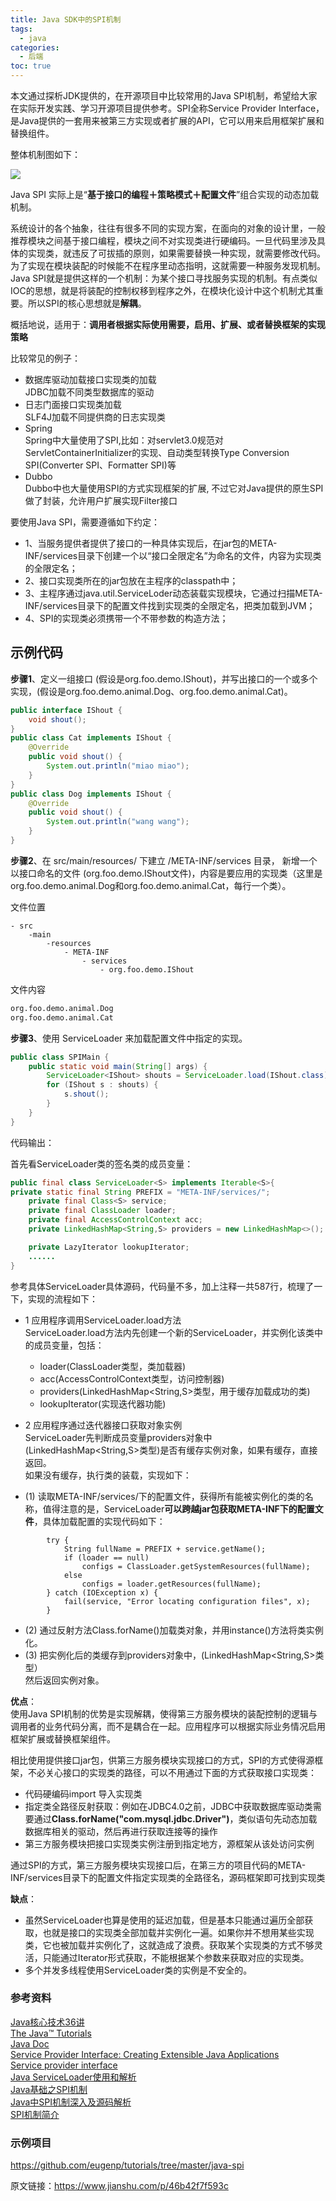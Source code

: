 ```yaml
---
title: Java SDK中的SPI机制
tags:
  - java
categories:
  - 后端
toc: true
---
```


本文通过探析JDK提供的，在开源项目中比较常用的Java SPI机制，希望给大家在实际开发实践、学习开源项目提供参考。SPI全称Service Provider Interface，是Java提供的一套用来被第三方实现或者扩展的API，它可以用来启用框架扩展和替换组件。

<!-- more -->

整体机制图如下：

![](https://upload-images.jianshu.io/upload_images/5618238-5d8948367cb9b18e.png?imageMogr2/auto-orient/strip|imageView2/2/w/848/format/webp)

Java SPI 实际上是“**基于接口的编程＋策略模式＋配置文件**”组合实现的动态加载机制。

系统设计的各个抽象，往往有很多不同的实现方案，在面向的对象的设计里，一般推荐模块之间基于接口编程，模块之间不对实现类进行硬编码。一旦代码里涉及具体的实现类，就违反了可拔插的原则，如果需要替换一种实现，就需要修改代码。为了实现在模块装配的时候能不在程序里动态指明，这就需要一种服务发现机制。  
Java SPI就是提供这样的一个机制：为某个接口寻找服务实现的机制。有点类似IOC的思想，就是将装配的控制权移到程序之外，在模块化设计中这个机制尤其重要。所以SPI的核心思想就是**解耦**。

概括地说，适用于：**调用者根据实际使用需要，启用、扩展、或者替换框架的实现策略**

比较常见的例子：

-   数据库驱动加载接口实现类的加载  
    JDBC加载不同类型数据库的驱动
-   日志门面接口实现类加载  
    SLF4J加载不同提供商的日志实现类
-   Spring  
    Spring中大量使用了SPI,比如：对servlet3.0规范对ServletContainerInitializer的实现、自动类型转换Type Conversion SPI(Converter SPI、Formatter SPI)等
-   Dubbo  
    Dubbo中也大量使用SPI的方式实现框架的扩展, 不过它对Java提供的原生SPI做了封装，允许用户扩展实现Filter接口

要使用Java SPI，需要遵循如下约定：

-   1、当服务提供者提供了接口的一种具体实现后，在jar包的META-INF/services目录下创建一个以“接口全限定名”为命名的文件，内容为实现类的全限定名；
-   2、接口实现类所在的jar包放在主程序的classpath中；
-   3、主程序通过java.util.ServiceLoder动态装载实现模块，它通过扫描META-INF/services目录下的配置文件找到实现类的全限定名，把类加载到JVM；
-   4、SPI的实现类必须携带一个不带参数的构造方法；

## 示例代码

**步骤1**、定义一组接口 (假设是org.foo.demo.IShout)，并写出接口的一个或多个实现，(假设是org.foo.demo.animal.Dog、org.foo.demo.animal.Cat)。

```java
public interface IShout {
    void shout();
}
public class Cat implements IShout {
    @Override
    public void shout() {
        System.out.println("miao miao");
    }
}
public class Dog implements IShout {
    @Override
    public void shout() {
        System.out.println("wang wang");
    }
}
```

**步骤2**、在 src/main/resources/ 下建立 /META-INF/services 目录， 新增一个以接口命名的文件 (org.foo.demo.IShout文件)，内容是要应用的实现类（这里是org.foo.demo.animal.Dog和org.foo.demo.animal.Cat，每行一个类）。

文件位置

```
- src
    -main
        -resources
            - META-INF
                - services
                    - org.foo.demo.IShout
```

文件内容

```xml
org.foo.demo.animal.Dog
org.foo.demo.animal.Cat
```

**步骤3**、使用 ServiceLoader 来加载配置文件中指定的实现。

```java
public class SPIMain {
    public static void main(String[] args) {
        ServiceLoader<IShout> shouts = ServiceLoader.load(IShout.class);
        for (IShout s : shouts) {
            s.shout();
        }
    }
}
```

代码输出：

首先看ServiceLoader类的签名类的成员变量：

```java
public final class ServiceLoader<S> implements Iterable<S>{
private static final String PREFIX = "META-INF/services/";
    private final Class<S> service;
    private final ClassLoader loader;
    private final AccessControlContext acc;
    private LinkedHashMap<String,S> providers = new LinkedHashMap<>();

    private LazyIterator lookupIterator;
    ......
}
```

参考具体ServiceLoader具体源码，代码量不多，加上注释一共587行，梳理了一下，实现的流程如下：

-   1 应用程序调用ServiceLoader.load方法  
    ServiceLoader.load方法内先创建一个新的ServiceLoader，并实例化该类中的成员变量，包括：
    
    -   loader(ClassLoader类型，类加载器)
    -   acc(AccessControlContext类型，访问控制器)
    -   providers(LinkedHashMap<String,S>类型，用于缓存加载成功的类)
    -   lookupIterator(实现迭代器功能)
-   2 应用程序通过迭代器接口获取对象实例  
    ServiceLoader先判断成员变量providers对象中(LinkedHashMap<String,S>类型)是否有缓存实例对象，如果有缓存，直接返回。  
    如果没有缓存，执行类的装载，实现如下：
    
-   (1) 读取META-INF/services/下的配置文件，获得所有能被实例化的类的名称，值得注意的是，ServiceLoader**可以跨越jar包获取META-INF下的配置文件**，具体加载配置的实现代码如下：
    

```
        try {
            String fullName = PREFIX + service.getName();
            if (loader == null)
                configs = ClassLoader.getSystemResources(fullName);
            else
                configs = loader.getResources(fullName);
        } catch (IOException x) {
            fail(service, "Error locating configuration files", x);
        }
```

-   (2) 通过反射方法Class.forName()加载类对象，并用instance()方法将类实例化。
-   (3) 把实例化后的类缓存到providers对象中，(LinkedHashMap<String,S>类型）  
    然后返回实例对象。

**优点**：  
使用Java SPI机制的优势是实现解耦，使得第三方服务模块的装配控制的逻辑与调用者的业务代码分离，而不是耦合在一起。应用程序可以根据实际业务情况启用框架扩展或替换框架组件。

相比使用提供接口jar包，供第三方服务模块实现接口的方式，SPI的方式使得源框架，不必关心接口的实现类的路径，可以不用通过下面的方式获取接口实现类：

-   代码硬编码import 导入实现类
-   指定类全路径反射获取：例如在JDBC4.0之前，JDBC中获取数据库驱动类需要通过**Class.forName("com.mysql.jdbc.Driver")**，类似语句先动态加载数据库相关的驱动，然后再进行获取连接等的操作
-   第三方服务模块把接口实现类实例注册到指定地方，源框架从该处访问实例

通过SPI的方式，第三方服务模块实现接口后，在第三方的项目代码的META-INF/services目录下的配置文件指定实现类的全路径名，源码框架即可找到实现类

**缺点**：

-   虽然ServiceLoader也算是使用的延迟加载，但是基本只能通过遍历全部获取，也就是接口的实现类全部加载并实例化一遍。如果你并不想用某些实现类，它也被加载并实例化了，这就造成了浪费。获取某个实现类的方式不够灵活，只能通过Iterator形式获取，不能根据某个参数来获取对应的实现类。
-   多个并发多线程使用ServiceLoader类的实例是不安全的。

### 参考资料

[Java核心技术36讲](https://links.jianshu.com/go?to=https%3A%2F%2Ftime.geekbang.org%2Fcolumn%2Fintro%2F82%3Fcode%3Dw8EZ6RGOQApZJ5tpAzP8dRzeVHxZ4q%252FfOdSbSZzbkhc%253D)  
[The Java™ Tutorials](https://links.jianshu.com/go?to=https%3A%2F%2Fdocs.oracle.com%2Fjavase%2Ftutorial%2Fext%2Fbasics%2Fspi.html)  
[Java Doc](https://links.jianshu.com/go?to=https%3A%2F%2Fdocs.oracle.com%2Fjavase%2F8%2Fdocs%2Fapi%2Fjava%2Futil%2FServiceLoader.html)  
[Service Provider Interface: Creating Extensible Java Applications](https://links.jianshu.com/go?to=https%3A%2F%2Fwww.developer.com%2Fjava%2Farticle.php%2F3848881%2FService-Provider-Interface-Creating-Extensible-Java-Applications.htm)  
[Service provider interface](https://links.jianshu.com/go?to=https%3A%2F%2Fen.wikipedia.org%2Fwiki%2FService_provider_interface)  
[Java ServiceLoader使用和解析](https://links.jianshu.com/go?to=https%3A%2F%2Fwww.cnblogs.com%2Flovesqcc%2Fp%2F5229353.html)  
[Java基础之SPI机制](https://links.jianshu.com/go?to=https%3A%2F%2Fblog.csdn.net%2Fyangguosb%2Farticle%2Fdetails%2F78772730)  
[Java中SPI机制深入及源码解析](https://links.jianshu.com/go?to=https%3A%2F%2Fcxis.me%2F2017%2F04%2F17%2FJava%25E4%25B8%25ADSPI%25E6%259C%25BA%25E5%2588%25B6%25E6%25B7%25B1%25E5%2585%25A5%25E5%258F%258A%25E6%25BA%2590%25E7%25A0%2581%25E8%25A7%25A3%25E6%259E%2590%2F)  
[SPI机制简介](https://links.jianshu.com/go?to=http%3A%2F%2Fwww.spring4all.com%2Farticle%2F260)


### 示例项目

https://github.com/eugenp/tutorials/tree/master/java-spi

原文链接：https://www.jianshu.com/p/46b42f7f593c